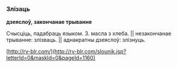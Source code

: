 ### Злізаць
**дзеяслоў, закончанае трыванне**

Счысціць, падабраць языком. З. масла з хлеба. || незакончанае трыванне: злізваць. || аднакратны дзеяслоў: злізнуць.

<a rel="author">[http://rv-blr.com/](http://rv-blr.com/slounik.jsp?letterId=0&maskId=0&pageId=1160)</a>
